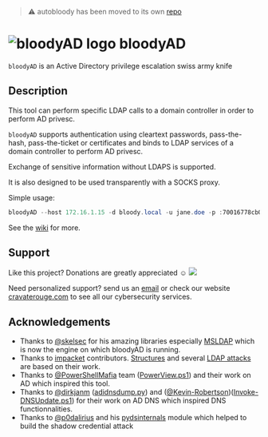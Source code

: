 > :warning: autobloody has been moved to its own [repo](https://github.com/CravateRouge/autobloody)  

# ![bloodyAD logo](https://repository-images.githubusercontent.com/415977068/9b2fed72-35fb-4faa-a8d3-b120cd3c396f) bloodyAD

`bloodyAD` is an Active Directory privilege escalation swiss army knife

## Description

This tool can perform specific LDAP calls to a domain controller in order to perform AD privesc.

`bloodyAD` supports authentication using cleartext passwords, pass-the-hash, pass-the-ticket or certificates and binds to LDAP services of a domain controller to perform AD privesc.

Exchange of sensitive information without LDAPS is supported.

It is also designed to be used transparently with a SOCKS proxy.


Simple usage:

```ps1
bloodyAD --host 172.16.1.15 -d bloody.local -u jane.doe -p :70016778cb0524c799ac25b439bd6a31 set password john.doe 'Password123!'
```

See the [wiki](https://github.com/CravateRouge/bloodyAD/wiki) for more.

## Support
Like this project? Donations are greatly appreciated :relaxed: [![](https://img.shields.io/static/v1?label=Sponsor&message=%E2%9D%A4&logo=GitHub&color=%23fe8e86)](https://github.com/sponsors/CravateRouge)

Need personalized support? send us an [email](mailto:contact@cravaterouge.com) or check our website [cravaterouge.com](https://cravaterouge.com/?utm_source=bloodyad_readme) to see all our cybersecurity services.

## Acknowledgements
- Thanks to [@skelsec](https://github.com/skelsec) for his amazing libraries especially [MSLDAP](https://github.com/skelsec/msldap) which is now the engine on which bloodyAD is running.
- Thanks to [impacket](https://github.com/fortra/impacket) contributors. [Structures](https://github.com/fortra/impacket/blob/master/impacket/structure.py) and several [LDAP attacks](https://github.com/fortra/impacket/blob/master/impacket/examples/ntlmrelayx/attacks/ldapattack.py) are based on their work.
- Thanks to [@PowerShellMafia](https://github.com/PowerShellMafia) team ([PowerView.ps1](https://github.com/PowerShellMafia/PowerSploit/blob/master/Recon/PowerView.ps1)) and their work on AD which inspired this tool.
- Thanks to [@dirkjanm](https://github.com/dirkjanm) ([adidnsdump.py](https://github.com/dirkjanm/adidnsdump)) and ([@Kevin-Robertson](https://github.com/Kevin-Robertson))([Invoke-DNSUpdate.ps1](https://github.com/Kevin-Robertson/Powermad/blob/master/Invoke-DNSUpdate.ps1)) for their work on AD DNS which inspired DNS functionnalities.
- Thanks to [@p0dalirius](https://github.com/p0dalirius/) and his [pydsinternals](https://github.com/p0dalirius/pydsinternals) module which helped to build the shadow credential attack
